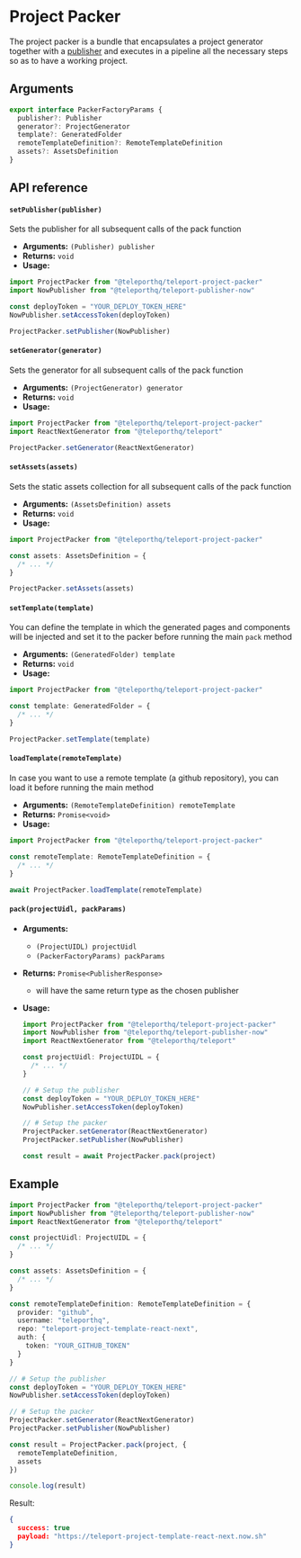 # Project Packer

The project packer is a bundle that encapsulates a project generator together with a [publisher](/project-generators/publishers.html) and executes in a pipeline all the necessary steps so as to have a working project.

## Arguments

```typescript
export interface PackerFactoryParams {
  publisher?: Publisher
  generator?: ProjectGenerator
  template?: GeneratedFolder
  remoteTemplateDefinition?: RemoteTemplateDefinition
  assets?: AssetsDefinition
}
```

## API reference

#### `setPublisher(publisher)`
Sets the publisher for all subsequent calls of the pack function
- **Arguments:** `(Publisher) publisher`
- **Returns:** `void`
- **Usage:**

```ts
import ProjectPacker from "@teleporthq/teleport-project-packer"
import NowPublisher from "@teleporthq/teleport-publisher-now"

const deployToken = "YOUR_DEPLOY_TOKEN_HERE"
NowPublisher.setAccessToken(deployToken)

ProjectPacker.setPublisher(NowPublisher)
```

#### `setGenerator(generator)`
Sets the generator for all subsequent calls of the pack function
- **Arguments:** `(ProjectGenerator) generator`
- **Returns:** `void`
- **Usage:**
```ts
import ProjectPacker from "@teleporthq/teleport-project-packer"
import ReactNextGenerator from "@teleporthq/teleport"

ProjectPacker.setGenerator(ReactNextGenerator)
```

#### `setAssets(assets)`
Sets the static assets collection for all subsequent calls of the pack function
- **Arguments:** `(AssetsDefinition) assets`
- **Returns:** `void`
- **Usage:**
```ts
import ProjectPacker from "@teleporthq/teleport-project-packer"

const assets: AssetsDefinition = {
  /* ... */
}

ProjectPacker.setAssets(assets)
```

#### `setTemplate(template)`
You can define the template in which the generated pages and components will be injected and set it to the packer before running the main `pack` method
- **Arguments:** `(GeneratedFolder) template`
- **Returns:** `void`
- **Usage:**
```ts
import ProjectPacker from "@teleporthq/teleport-project-packer"

const template: GeneratedFolder = {
  /* ... */
}

ProjectPacker.setTemplate(template)
```

#### `loadTemplate(remoteTemplate)`
In case you want to use a remote template (a github repository), you can load it before running the main method
- **Arguments:** `(RemoteTemplateDefinition) remoteTemplate`
- **Returns:** `Promise<void>`
- **Usage:**
```ts
import ProjectPacker from "@teleporthq/teleport-project-packer"

const remoteTemplate: RemoteTemplateDefinition = {
  /* ... */
}

await ProjectPacker.loadTemplate(remoteTemplate)
```

#### `pack(projectUidl, packParams)`

- **Arguments:**

  - `(ProjectUIDL) projectUidl`
  - `(PackerFactoryParams) packParams`

- **Returns:** `Promise<PublisherResponse>`
  - will have the same return type as the chosen publisher
- **Usage:**

  ```ts
  import ProjectPacker from "@teleporthq/teleport-project-packer"
  import NowPublisher from "@teleporthq/teleport-publisher-now"
  import ReactNextGenerator from "@teleporthq/teleport"

  const projectUidl: ProjectUIDL = {
    /* ... */
  }

  // # Setup the publisher
  const deployToken = "YOUR_DEPLOY_TOKEN_HERE"
  NowPublisher.setAccessToken(deployToken)

  // # Setup the packer
  ProjectPacker.setGenerator(ReactNextGenerator)
  ProjectPacker.setPublisher(NowPublisher)

  const result = await ProjectPacker.pack(project)
  ```

## Example

```ts
import ProjectPacker from "@teleporthq/teleport-project-packer"
import NowPublisher from "@teleporthq/teleport-publisher-now"
import ReactNextGenerator from "@teleporthq/teleport"

const projectUidl: ProjectUIDL = {
  /* ... */
}

const assets: AssetsDefinition = {
  /* ... */
}

const remoteTemplateDefinition: RemoteTemplateDefinition = {
  provider: "github",
  username: "teleporthq",
  repo: "teleport-project-template-react-next",
  auth: {
    token: "YOUR_GITHUB_TOKEN"
  }
}

// # Setup the publisher
const deployToken = "YOUR_DEPLOY_TOKEN_HERE"
NowPublisher.setAccessToken(deployToken)

// # Setup the packer
ProjectPacker.setGenerator(ReactNextGenerator)
ProjectPacker.setPublisher(NowPublisher)

const result = ProjectPacker.pack(project, {
  remoteTemplateDefinition,
  assets
})

console.log(result)
```
Result:
```json
{
  success: true
  payload: "https://teleport-project-template-react-next.now.sh"
}
```
